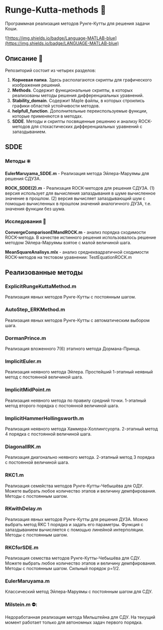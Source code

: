 # Runge-Kutta-methods :microscope:
Программная реализация методов Рунге-Кутты для решения задачи Коши.

![https://img.shields.io/badge/Language-MATLAB-blue](https://img.shields.io/badge/LANGUAGE-MATLAB-blue)
## Описание :scroll:
Репозиторий состоит из четырех разделов:
  1. **Корневая папка**. Здесь располагаются скрипты для графического изображения решений.
  2. **Methods**. Содержит функциональные скрипты, в которых реализованы методы решения дифференциальных уравнений.
  3. **Stability_domain**. Содержит Maple файлы, в которых строились графики областей устойчивости методов.
  4. **helpfull_function**. Дополнительные переиспользуемые функции, которые применяются в методах. 
  5. **SDDE**. Методы и скрипты посвященные решению и анализу ROCK-методов для стохастических дифференциальных уравнений с запаздыванием.
## SDDE 
### Методы :sparkle:
**EulerMaruyama_SDDE.m** - Реализация метода Эйлера-Маруямы для решения СДУЗА.

**ROCK_SDDE(2).m** - Реализация ROCK-методов для решения СДУЗА. (1) версия использует для вычисления запаздывания в шуме вычисленное значение в прошлом. (2) версия вычисляет запаздывающий шум с помощью вычисленных в прошлом значений аналогичного ДУЗА, т.е. значения функции без шума.
### Исследования :mag_right:
**ConvergeComparisonEMandROCK.m** - анализ порядка сходимости ROCK-метода. В качестве истинного решения использовалось решение методом Эйлера-Маруямы взятое с малой величиной шага.

**MeanSquareAnalisys.mlx** - анализ среднеквадратичной сходимости ROCK-методов на тестовом уравнении: TestEquationROCK.m
## Реализованные методы
### ExplicitRungeKuttaMethod.m
Реализация явных методов Рунге-Кутты с постоянным шагом.
### AutoStep_ERKMethod.m
Реализация явных методов Рунге-Кутты с автоматическим выбором шага. 
### DormanPrince.m
Реализация вложенного 7(6) этапного метода Дормана-Принца.
### ImplicitEuler.m
Реализация неявного метода Эйлера. Простейший 1-этапный неявный метод с постоянной величиной шага.
### ImplicitMidPoint.m
Реализация неявного метода по правилу средний точки. 1-этапный метод второго порядка с постоянной величиной шага.
### ImplicitHammerHollingsworth.m
Реализация неявного метода  Хаммера-Холлингсуорта. 2-этапный метод 4 порядка с постоянной величиной шага.
### DiagonalIRK.m
Реализация диагонально неявного метода. 2-этапный метод 3 порядка с постоянной величиной шага.
### RKC1.m
Реализация семейства методов Рунге-Кутты-Чебышёва для ОДУ. Можете выбрать любое количество этапов и величину демпфирования. Методы с постоянным шагом.
### RKwithDelay.m
Реализация явных методов Рунге-Кутты для решения ДУЗА. Можно выбрать метод RKC 1 порядка и задать его параметры. Функция с запаздыванием вычисляется с помощью линейной интерполяции. Методы с постоянным шагом.
### RKCforSDE.m
Реализация семества методов Рунге-Кутты-Чебышёва для СДУ. Можете выбрать любое количество этапов и величину демпфирования. Методы с постоянным шагом. Сильный порядок p=1/2.
### EulerMaruyama.m
Классический метод Эйлера-Маруямы с постоянным шагом для СДУ.
### Milstein.m ⛔:
Недоработанная реализация метода Мильштейна для СДУ. На текущий момент работает только для автономных задач первого порядка.
